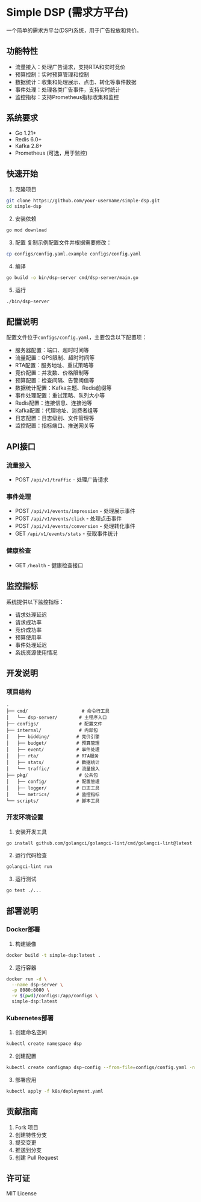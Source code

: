 # Simple DSP (需求方平台)

一个简单的需求方平台(DSP)系统，用于广告投放和竞价。

## 功能特性

- 流量接入：处理广告请求，支持RTA和实时竞价
- 预算控制：实时预算管理和控制
- 数据统计：收集和处理展示、点击、转化等事件数据
- 事件处理：处理各类广告事件，支持实时统计
- 监控指标：支持Prometheus指标收集和监控

## 系统要求

- Go 1.21+
- Redis 6.0+
- Kafka 2.8+
- Prometheus (可选，用于监控)

## 快速开始

1. 克隆项目
```bash
git clone https://github.com/your-username/simple-dsp.git
cd simple-dsp
```

2. 安装依赖
```bash
go mod download
```

3. 配置
复制示例配置文件并根据需要修改：
```bash
cp configs/config.yaml.example configs/config.yaml
```

4. 编译
```bash
go build -o bin/dsp-server cmd/dsp-server/main.go
```

5. 运行
```bash
./bin/dsp-server
```

## 配置说明

配置文件位于`configs/config.yaml`，主要包含以下配置项：

- 服务器配置：端口、超时时间等
- 流量配置：QPS限制、超时时间等
- RTA配置：服务地址、重试策略等
- 竞价配置：并发数、价格限制等
- 预算配置：检查间隔、告警阈值等
- 数据统计配置：Kafka主题、Redis前缀等
- 事件处理配置：重试策略、队列大小等
- Redis配置：连接信息、连接池等
- Kafka配置：代理地址、消费者组等
- 日志配置：日志级别、文件管理等
- 监控配置：指标端口、推送网关等

## API接口

### 流量接入
- POST `/api/v1/traffic` - 处理广告请求

### 事件处理
- POST `/api/v1/events/impression` - 处理展示事件
- POST `/api/v1/events/click` - 处理点击事件
- POST `/api/v1/events/conversion` - 处理转化事件
- GET `/api/v1/events/stats` - 获取事件统计

### 健康检查
- GET `/health` - 健康检查接口

## 监控指标

系统提供以下监控指标：

- 请求处理延迟
- 请求成功率
- 竞价成功率
- 预算使用率
- 事件处理延迟
- 系统资源使用情况

## 开发说明

### 项目结构
```
.
├── cmd/                    # 命令行工具
│   └── dsp-server/        # 主程序入口
├── configs/               # 配置文件
├── internal/              # 内部包
│   ├── bidding/          # 竞价引擎
│   ├── budget/           # 预算管理
│   ├── event/            # 事件处理
│   ├── rta/              # RTA服务
│   ├── stats/            # 数据统计
│   └── traffic/          # 流量接入
├── pkg/                   # 公共包
│   ├── config/           # 配置管理
│   ├── logger/           # 日志工具
│   └── metrics/          # 监控指标
└── scripts/              # 脚本工具
```

### 开发环境设置

1. 安装开发工具
```bash
go install github.com/golangci/golangci-lint/cmd/golangci-lint@latest
```

2. 运行代码检查
```bash
golangci-lint run
```

3. 运行测试
```bash
go test ./...
```

## 部署说明

### Docker部署

1. 构建镜像
```bash
docker build -t simple-dsp:latest .
```

2. 运行容器
```bash
docker run -d \
  --name dsp-server \
  -p 8080:8080 \
  -v $(pwd)/configs:/app/configs \
  simple-dsp:latest
```

### Kubernetes部署

1. 创建命名空间
```bash
kubectl create namespace dsp
```

2. 创建配置
```bash
kubectl create configmap dsp-config --from-file=configs/config.yaml -n dsp
```

3. 部署应用
```bash
kubectl apply -f k8s/deployment.yaml
```

## 贡献指南

1. Fork 项目
2. 创建特性分支
3. 提交变更
4. 推送到分支
5. 创建 Pull Request

## 许可证

MIT License 